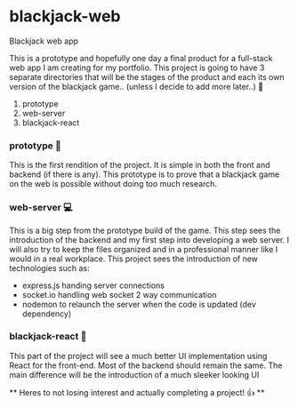# blackjack-web
Blackjack web app

This is a prototype and hopefully one day a final product for a full-stack web app I am creating for my portfolio. This project is going to have 3 separate directories that will be the stages of the product and each its own version of the blackjack game.. (unless I decide to add more later..) 🫡

1. prototype
2. web-server
3. blackjack-react

### prototype 🤖

This is the first rendition of the project. It is simple in both the front and backend (if there is any). This prototype is to prove that a blackjack game on the web is possible without doing too much research.

### web-server 💻

This is a big step from the prototype build of the game. This step sees the introduction of the backend and my first step into developing a web server. I will also try to keep the files organized and in a professional manner like I would in a real workplace. This project sees the introduction of new technologies such as:

- express.js  handing server connections
- socket.io   handling web socket 2 way communication
- nodemon     to relaunch the server when the code is updated (dev dependency)

### blackjack-react 🚀

This part of the project will see a much better UI implementation using React for the front-end. Most of the backend should remain the same. The main difference will be the introduction of a much sleeker looking UI

** Heres to not losing interest and actually completing a project! 👍 **
